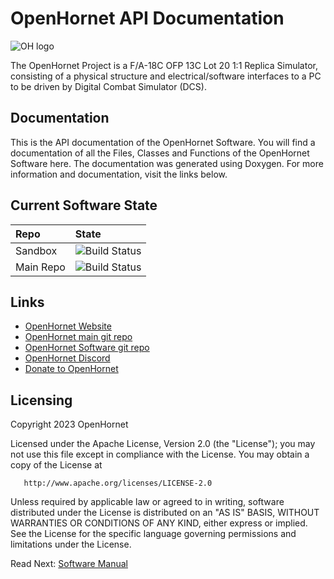 # OpenHornet API Documentation


![OH logo](https://raw.githubusercontent.com/jrsteensen/OpenHornet/master/images/Logo/open_hornet_horizontal_500x79.png)

The OpenHornet Project is a F/A-18C OFP 13C Lot 20 1:1 Replica Simulator, consisting of a physical structure and electrical/software interfaces to a PC to be driven by Digital Combat Simulator (DCS).


## Documentation

This is the API documentation of the OpenHornet Software. You will find a documentation of all the Files, Classes and Functions of the OpenHornet Software here. The documentation was generated using Doxygen. For more information and documentation, visit the links below.

## Current Software State

| Repo  | State  |
|:----------|:----------|
| Sandbox   | ![Build Status](https://travis-ci.org/balzreber/OpenHornetSandbox.svg?branch=software)    |
| Main Repo | ![Build Status](https://travis-ci.org/jrsteensen/OpenHornet.svg?branch=software)   |


## Links

* [OpenHornet Website](https://www.openhornet.com)
* [OpenHornet main git repo](https://github.com/jrsteensen/OpenHornet)
* [OpenHornet Software git repo](https://github.com/jrsteensen/OpenHornet-Software)
* [OpenHornet Discord](https://discord.gg/G5PA5ju)
* [Donate to OpenHornet](https://www.openhornet.com/#awb-oc__2834)


## Licensing
   Copyright 2023 OpenHornet

   Licensed under the Apache License, Version 2.0 (the "License"); you may not use this file except in compliance with the License. You may obtain a copy of the License at

       http://www.apache.org/licenses/LICENSE-2.0

   Unless required by applicable law or agreed to in writing, software distributed under the License is distributed on an "AS IS" BASIS, WITHOUT WARRANTIES OR CONDITIONS OF ANY KIND, either express or implied. See the License for the specific language governing permissions and limitations under the License.

<span class="next_section_button">

Read Next: [Software Manual](docs/SoftwareManual.md)
</span>